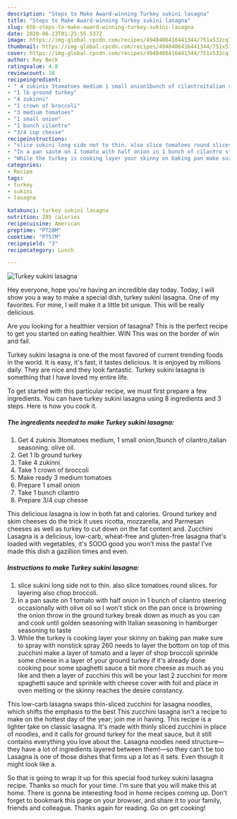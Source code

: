 ```yaml
---
description: "Steps to Make Award-winning Turkey sukini lasagna"
title: "Steps to Make Award-winning Turkey sukini lasagna"
slug: 656-steps-to-make-award-winning-turkey-sukini-lasagna
date: 2020-06-23T01:25:55.537Z
image: https://img-global.cpcdn.com/recipes/4948406416441344/751x532cq70/turkey-sukini-lasagna-recipe-main-photo.jpg
thumbnail: https://img-global.cpcdn.com/recipes/4948406416441344/751x532cq70/turkey-sukini-lasagna-recipe-main-photo.jpg
cover: https://img-global.cpcdn.com/recipes/4948406416441344/751x532cq70/turkey-sukini-lasagna-recipe-main-photo.jpg
author: Ray Beck
ratingvalue: 4.8
reviewcount: 10
recipeingredient:
- " 4 zukinis 3tomatoes medium 1 small onion1bunch of cilantroitalian seasoning olive oil"
- "1 lb ground turkey"
- "4 zukinni"
- "1 crown of broccoli"
- "3 medium tomatoes"
- "1 small onion"
- "1 bunch cilantro"
- "3/4 cup chesse"
recipeinstructions:
- "slice sukini long side not to thin. also slice tomatoes round slices. for layering also chop broccoli."
- "In a pan saute on 1 tomato with half onion in 1 bunch of cilantro steering occasionally with olive oil so I won&#39;t stick on the pan once is browning the onion throw in the ground turkey break down as much as you can and cook until golden seasoning with Italian seasoning in hamburger seasoning to taste"
- "While the turkey is cooking layer your skinny on baking pan make sure to spray with nonstick spray 260 needs to layer the bottom on top of this zucchini make a layer of tomato and a layer of shop broccoli sprinkle some cheese in a layer of your ground turkey if it&#39;s already done cooking pour some spaghetti sauce a bit more cheese as much as you like and then a layer of zucchini this will be your last 2 zucchini for more spaghetti sauce and sprinkle with cheese cover with foil and place in oven melting or the skinny reaches the desire constancy."
categories:
- Recipe
tags:
- turkey
- sukini
- lasagna

katakunci: turkey sukini lasagna 
nutrition: 285 calories
recipecuisine: American
preptime: "PT28M"
cooktime: "PT57M"
recipeyield: "3"
recipecategory: Lunch

---
```



![Turkey sukini lasagna](https://img-global.cpcdn.com/recipes/4948406416441344/751x532cq70/turkey-sukini-lasagna-recipe-main-photo.jpg)

Hey everyone, hope you're having an incredible day today. Today, I will show you a way to make a special dish, turkey sukini lasagna. One of my favorites. For mine, I will make it a little bit unique. This will be really delicious.

Are you looking for a healthier version of lasagna? This is the perfect recipe to get you started on eating healthier. WIN This was on the border of win and fail.

Turkey sukini lasagna is one of the most favored of current trending foods in the world. It is easy, it's fast, it tastes delicious. It is enjoyed by millions daily. They are nice and they look fantastic. Turkey sukini lasagna is something that I have loved my entire life.


To get started with this particular recipe, we must first prepare a few ingredients. You can have turkey sukini lasagna using 8 ingredients and 3 steps. Here is how you cook it.

<!--inarticleads1-->

##### The ingredients needed to make Turkey sukini lasagna:

1. Get  4 zukinis 3tomatoes medium, 1 small onion,1bunch of cilantro,italian seasoning. olive oil.
1. Get 1 lb ground turkey
1. Take 4 zukinni
1. Take 1 crown of broccoli
1. Make ready 3 medium tomatoes
1. Prepare 1 small onion
1. Take 1 bunch cilantro
1. Prepare 3/4 cup chesse


This delicious lasagna is low in both fat and calories. Ground turkey and skim cheeses do the trick It uses ricotta, mozzarella, and Parmesan cheeses as well as turkey to cut down on the fat content and. Zucchini Lasagna is a delicious, low-carb, wheat-free and gluten-free lasagna that&#39;s loaded with vegetables, it&#39;s SOOO good you won&#39;t miss the pasta! I&#39;ve made this dish a gazillion times and even. 

<!--inarticleads2-->

##### Instructions to make Turkey sukini lasagna:

1. slice sukini long side not to thin. also slice tomatoes round slices. for layering also chop broccoli.
1. In a pan saute on 1 tomato with half onion in 1 bunch of cilantro steering occasionally with olive oil so I won&#39;t stick on the pan once is browning the onion throw in the ground turkey break down as much as you can and cook until golden seasoning with Italian seasoning in hamburger seasoning to taste
1. While the turkey is cooking layer your skinny on baking pan make sure to spray with nonstick spray 260 needs to layer the bottom on top of this zucchini make a layer of tomato and a layer of shop broccoli sprinkle some cheese in a layer of your ground turkey if it&#39;s already done cooking pour some spaghetti sauce a bit more cheese as much as you like and then a layer of zucchini this will be your last 2 zucchini for more spaghetti sauce and sprinkle with cheese cover with foil and place in oven melting or the skinny reaches the desire constancy.


This low-carb lasagna swaps thin-sliced zucchini for lasagna noodles, which shifts the emphasis to the best This zucchini lasagna isn&#39;t a recipe to make on the hottest day of the year; join me in having. This recipe is a lighter take on classic lasagna. It&#39;s made with thinly sliced zucchini in place of noodles, and it calls for ground turkey for the meat sauce, but it still contains everything you love about the. Lasagna noodles need structure—they have a lot of ingredients layered between them!—so they can&#39;t be too Lasagna is one of those dishes that firms up a lot as it sets. Even though it might look like a. 

So that is going to wrap it up for this special food turkey sukini lasagna recipe. Thanks so much for your time. I'm sure that you will make this at home. There is gonna be interesting food in home recipes coming up. Don't forget to bookmark this page on your browser, and share it to your family, friends and colleague. Thanks again for reading. Go on get cooking!
